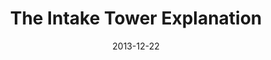 ---
title: The Intake Tower Explanation
type: videos
description: A video about the construction of Cotter Dam intake tower.
excerpt: A short video featuring yours truly, and the construction of the intake tower on the Cotter Dam project. ICON Water
date: 2013-12-22
categories: ["engineering"]
cover: cover-video-ian-intake
slug: the-intake-explanation
video: https://www.youtube.com/embed/6MZ0eRckO34
---